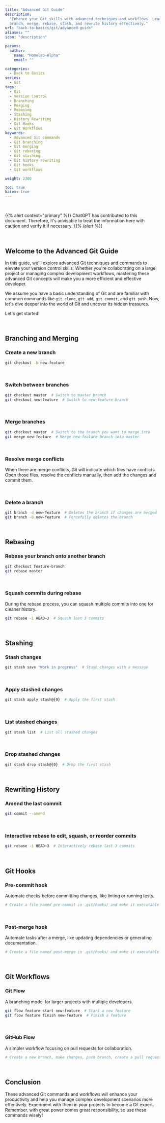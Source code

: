 ```yaml
---
title: "Advanced Git Guide"
description:
  "Enhance your Git skills with advanced techniques and workflows. Learn how to
  branch, merge, rebase, stash, and rewrite history effectively."
url: "back-to-basics/git/advanced-guide"
aliases: ""
icon: "description"

params:
  author:
    name: "Homelab-Alpha"
    email: ""

categories:
  - Back to Basics
series:
  - Git
tags:
  - Git
  - Version Control
  - Branching
  - Merging
  - Rebasing
  - Stashing
  - History Rewriting
  - Git Hooks
  - Git Workflows
keywords:
  - Advanced Git commands
  - Git branching
  - Git merging
  - Git rebasing
  - Git stashing
  - Git history rewriting
  - Git hooks
  - Git workflows

weight: 2300

toc: true
katex: true
---
```


<br />

{{% alert context="primary" %}}
ChatGPT has contributed to this document. Therefore, it's advisable to treat the
information here with caution and verify it if necessary. {{% /alert %}}

<br />

## Welcome to the Advanced Git Guide

In this guide, we'll explore advanced Git techniques and commands to elevate
your version control skills. Whether you're collaborating on a large project or
managing complex development workflows, mastering these advanced Git concepts
will make you a more efficient and effective developer.

We assume you have a basic understanding of Git and are familiar with common
commands like `git clone`, `git add`, `git commit`, and `git push`. Now, let's
dive deeper into the world of Git and uncover its hidden treasures.

Let's get started!

<br />

## Branching and Merging

### Create a new branch

```bash
git checkout -b new-feature
```

<br />

### Switch between branches

```bash
git checkout master  # Switch to master branch
git checkout new-feature  # Switch to new-feature branch
```

<br />

### Merge branches

```bash
git checkout master  # Switch to the branch you want to merge into
git merge new-feature  # Merge new-feature branch into master
```

<br />

### Resolve merge conflicts

When there are merge conflicts, Git will indicate which files have conflicts.
Open those files, resolve the conflicts manually, then add the changes and
commit them.

<br />

### Delete a branch

```bash
git branch -d new-feature  # Deletes the branch if changes are merged
git branch -D new-feature  # Forcefully deletes the branch
```

<br />

## Rebasing

### Rebase your branch onto another branch

```bash
git checkout feature-branch
git rebase master
```

<br />

### Squash commits during rebase

During the rebase process, you can squash multiple commits into one for cleaner
history.

```bash
git rebase -i HEAD~3  # Squash last 3 commits
```

<br />

## Stashing

### Stash changes

```bash
git stash save "Work in progress"  # Stash changes with a message
```

<br />

### Apply stashed changes

```bash
git stash apply stash@{0}  # Apply the first stash
```

<br />

### List stashed changes

```bash
git stash list  # List all stashed changes
```

<br />

### Drop stashed changes

```bash
git stash drop stash@{0}  # Drop the first stash
```

<br />

## Rewriting History

### Amend the last commit

```bash
git commit --amend
```

<br />

### Interactive rebase to edit, squash, or reorder commits

```bash
git rebase -i HEAD~3  # Interactively rebase last 3 commits
```

<br />

## Git Hooks

### Pre-commit hook

Automate checks before committing changes, like linting or running tests.

```bash
# Create a file named pre-commit in .git/hooks/ and make it executable
```

<br />

### Post-merge hook

Automate tasks after a merge, like updating dependencies or generating
documentation.

```bash
# Create a file named post-merge in .git/hooks/ and make it executable
```

<br />

## Git Workflows

### Git Flow

A branching model for larger projects with multiple developers.

```bash
git flow feature start new-feature  # Start a new feature
git flow feature finish new-feature  # Finish a feature
```

<br />

### GitHub Flow

A simpler workflow focusing on pull requests for collaboration.

```bash
# Create a new branch, make changes, push branch, create a pull request, review, merge
```

<br />

## Conclusion

These advanced Git commands and workflows will enhance your productivity and
help you manage complex development scenarios more effectively. Experiment with
them in your projects to become a Git expert. Remember, with great power comes
great responsibility, so use these commands wisely!
